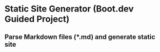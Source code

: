 # Static Site Generator (Boot.dev Guided Project)
## Parse Markdown files (*.md) and generate static site
